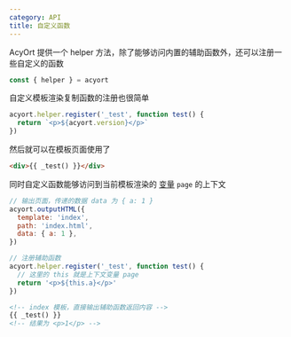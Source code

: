 ```yaml
---
category: API
title: 自定义函数
---
```


AcyOrt 提供一个 helper 方法，除了能够访问内置的辅助函数外，还可以注册一些自定义的函数

```js
const { helper } = acyort
```

自定义模板渲染复制函数的注册也很简单

```js
acyort.helper.register('_test', function test() {
  return `<p>${acyort.version}</p>`
})
```

然后就可以在模板页面使用了

```html
<div>{{ _test() }}</div>
```

同时自定义函数能够访问到当前模板渲染的 [变量](/docs/variable/) `page` 的上下文

```js
// 输出页面，传递的数据 data 为 { a: 1 }
acyort.outputHTML({
  template: 'index',
  path: 'index.html',
  data: { a: 1 },
})

// 注册辅助函数
acyort.helper.register('_test', function test() {
  // 这里的 this 就是上下文变量 page
  return '<p>${this.a}</p>'
})
```

```html
<!-- index 模板，直接输出辅助函数返回内容 -->
{{ _test() }}
<!-- 结果为 <p>1</p> -->
```
